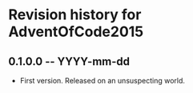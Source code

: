 # Revision history for AdventOfCode2015

## 0.1.0.0 -- YYYY-mm-dd

* First version. Released on an unsuspecting world.
